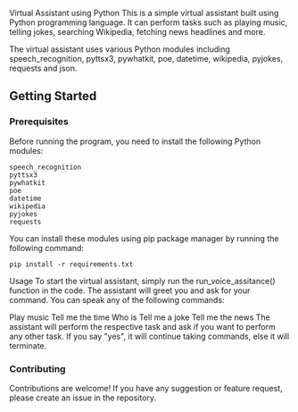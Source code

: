 Virtual Assistant using Python
This is a simple virtual assistant built using Python programming language. It can perform tasks such as playing music, telling jokes, searching Wikipedia, fetching news headlines and more.

The virtual assistant uses various Python modules including speech_recognition, pyttsx3, pywhatkit, poe, datetime, wikipedia, pyjokes, requests and json.

## Getting Started
### Prerequisites
Before running the program, you need to install the following Python modules:

```
speech_recognition
pyttsx3
pywhatkit
poe
datetime
wikipedia
pyjokes
requests

```

You can install these modules using pip package manager by running the following command:

```
pip install -r requirements.txt

```

Usage
To start the virtual assistant, simply run the run_voice_assitance() function in the code. The assistant will greet you and ask for your command. You can speak any of the following commands:

Play music
Tell me the time
Who is <person name>
Tell me a joke
Tell me the news
The assistant will perform the respective task and ask if you want to perform any other task. If you say "yes", it will continue taking commands, else it will terminate.

### Contributing

Contributions are welcome! If you have any suggestion or feature request, please create an issue in the repository.